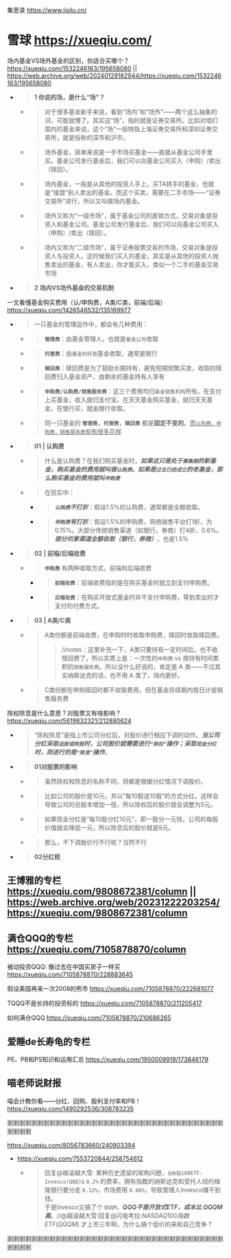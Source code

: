 
集思录 https://www.jisilu.cn/

# 雪球 https://xueqiu.com/

场内基金VS场外基金的区别，你适合买哪个？ https://xueqiu.com/1532246163/195658080 || https://web.archive.org/web/20240129182944/https://xueqiu.com/1532246163/195658080
- > **1 你说的场，是什么“场”？**
  * > 对于很多基金新手来说，看到“场内”和“场外”——两个这么抽象的词，可能就懵了。其实这“场”，指的就是证券交易所。比如对咱们国内的基金来说，这个“场”一般特指上海证券交易所和深圳证券交易所，就是俗称的深市和沪市。
  * > 场外基金，简单来说是一手市场买基金——直接从基金公司手里买。基金公司发行基金后，我们可以向基金公司买入（申购）/卖出（赎回）。
  * > 场内基金，一般是从其他的投资人手上，买TA转手的基金，也就是“接盘”别人卖出的基金。而这个买卖，需要在二手市场——“证券交易所”进行，所以又叫做场内基金。
  * > 场外又称为“一级市场”，属于基金公司的直销方式，交易对象是投资人和基金公司。基金公司发行基金后，我们可以向基金公司买入（申购）/卖出（赎回）。
  * > 场内又称为“二级市场”，属于证券股票交易的市场，交易对象是投资人与投资人。这时候我们买入的基金，其实是从其他的投资人抛售卖出的基金，有人卖出，你才能买入，类似一个二手的基金交易市场
- > **2 场内VS场外基金的交易机制**

一文看懂基金购买费用（认/申购费，A类/C类，前端/后端） https://xueqiu.com/1426546532/135169977
- > 一只基金的管理运作中，都会有几种费用：
  * > **`管理费`**：由基金管理人，也就是`基金公司`收取
  * > **`托管费`**：由`基金的托管`基金收取，通常是银行
  * > **`赎回费`**：赎回费是为了鼓励长期持有，避免短期频繁买卖，收取的赎回费归入基金资产，由剩余的基金持有人享有
  * > **`申购费/认购费/销售服务费`**：这三个费用均归`基金销售机构`所有。在支付上买基金，收入就归支付宝。在天天基金网买基金，就归天天基金。在银行买，就由银行收取。
  * > 同一只基金的 **`管理费`**，**`托管费`**，**`赎回费`** 都是**固定不变的**。<ins>而`认购费，申购费，销售服务费`却有很多花样</ins>
- > **01 | 认购费**
  * > 什么是认购费？在我们购买基金时，***如果这只是处于`募集期`的新基金，购买基金的费用就叫做`认购费`。如果是`过去已经成立`的老基金，那么购买基金的费用就叫`申购费`***
  * > 在现实中：
    + > ***`认购费`不打折***：假设1.5%的认购费，通常都是全额收取。
    + > ***`申购费`有打折***：假设1.5%的申购费，网络销售平台打1折，为0.15%。大部分传统销售渠道（如银行，券商）打4折，0.6%。***部分坑爹渠道全额收取（银行，券商）***，也是1.5%
- > **02 | 前端/后端收费**
  * > **`申购费`** 有两种收取方式，前端和后端收费
    + > **`前端收费`**：前端收费指的是在购买基金时就立刻支付申购费。
    + > **`后端收费`**：在购买开放式基金时并不支付申购费，等到卖出时才支付的付费方式。
- > **03 | A类/C类**
  * > A类份额是前端收费，在申购时时收取申购费，赎回时收取赎回费。
    >> //notes：这里补充一下，A类只要持有一定时间后，也不收赎回费了。所以实质上是：一次性的`申购费` vs 按持有时间累积的`销售服务费`。所以没什么好说的，肯定是 A 类——不过其实纳斯达克的话，也不用 A 类了，场内更好。
  * > C类份额在申购赎回时都不收取费用，但在基金存续期内按日计提销售服务费

除权除息是什么意思？对股票又有啥影响？ https://xueqiu.com/5619832321/212880624
- > “除权除息”是指上市公司分红后，对股价进行相应下调的动作。***当公司分红采取`送股或转股`时，公司股价就需要进行`“除权”`操作；采取`现金分红`时，则进行的是`“除息”`操作***。
- > **01对股票的影响**
  * > 虽然除权和除息的名称不同，但都是根据分红情况下调股价。
  * > 比如公司的股价是10元，并以“每10股送10股”的方式分红。这样会导致公司的总股本增加一倍，所以除权后的股价就会调整为5元。
  * > 如果现金分红是“每10股分红10元”，即一股分一元钱，公司的每股价值就会降低一元，所以除息后的股价就是9元。
  * > 那么，不下调股价行不行呢？当然不行
- > **02分红税**

## 王博雅的专栏 https://xueqiu.com/9808672381/column || https://web.archive.org/web/20231222203254/https://xueqiu.com/9808672381/column

## 满仓QQQ的专栏 https://xueqiu.com/7105878870/column

被动投资QQQ: 像过去在中国买房子一样买 https://xueqiu.com/7105878870/228883645

假设美国再来一次2008的熊市 https://xueqiu.com/7105878870/222681077

TQQQ不是长持的投资标的 https://xueqiu.com/7105878870/211205417

如何满仓QQQ https://xueqiu.com/7105878870/210686265

## 爱睡de长寿龟的专栏

PE、PB和PS知识和运用汇总 https://xueqiu.com/1950009919/173846179

## 喵老师说财报

喵会计教你看——分红、回购、股利支付率和PB！ https://xueqiu.com/1490292536/308783235

:u5272::u5272::u5272::u5272::u5272::u5272::u5272::u5272::u5272::u5272::u5272::u5272::u5272::u5272::u5272::u5272::u5272::u5272::u5272::u5272::u5272::u5272::u5272::u5272::u5272::u5272::u5272::u5272::u5272::u5272::u5272::u5272::u5272::u5272::u5272::u5272::u5272::u5272::u5272::u5272:

https://xueqiu.com/8056783660/240903394
- https://xueqiu.com/7553720844/258754612
  * > 回复@越滚越大雪: 某种历史遗留的架构问题，`$纳指100ETF-Invesco(QQQ)$` `0.2%` 的费率，拥有指数的纳斯达克和受托人纽约梅隆银行要分走 `0.12%`，市场费用 `0.08%`，导致管理人Invesco赚不到钱。 <br> 于是Invesco又搞了个 `QQQM`，***QQQ不是开放式ETF，成本比 QQQM 高***。//@越滚越大雪:回复@闪电考拉:$NASDAQ100指数ETF(QQQM)$ 才上市三年啊，为什么搞个低价的来和自己竞争？

:u5272::u5272::u5272::u5272::u5272::u5272::u5272::u5272::u5272::u5272::u5272::u5272::u5272::u5272::u5272::u5272::u5272::u5272::u5272::u5272::u5272::u5272::u5272::u5272::u5272::u5272::u5272::u5272::u5272::u5272::u5272::u5272::u5272::u5272::u5272::u5272::u5272::u5272::u5272::u5272:
